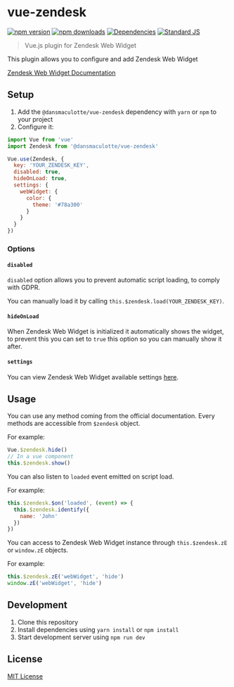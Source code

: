 # vue-zendesk

[![npm version][npm-version-src]][npm-version-href]
[![npm downloads][npm-downloads-src]][npm-downloads-href]
[![Dependencies][david-dm-src]][david-dm-href]
[![Standard JS][standard-js-src]][standard-js-href]

> Vue.js plugin for Zendesk Web Widget

This plugin allows you to configure and add Zendesk Web Widget

[Zendesk Web Widget Documentation](https://developer.zendesk.com/embeddables/docs/widget/introduction)

## Setup

1. Add the `@dansmaculotte/vue-zendesk` dependency with `yarn` or `npm` to your project
2. Configure it:

```js
import Vue from 'vue'
import Zendesk from '@dansmaculotte/vue-zendesk'

Vue.use(Zendesk, {
  key: 'YOUR_ZENDESK_KEY',
  disabled: true,
  hideOnLoad: true,
  settings: {
    webWidget: {
      color: {
        theme: '#78a300'
      }
    }
  }
})
```

### Options

#### `disabled`

`disabled` option allows you to prevent automatic script loading, to comply with GDPR.

You can manually load it by calling `this.$zendesk.load(YOUR_ZENDESK_KEY)`.

#### `hideOnLoad`

When Zendesk Web Widget is initialized it automatically shows the widget, to prevent this you can set to `true` this option so you can manually show it after.

#### `settings`

You can view Zendesk Web Widget available settings [here](https://developer.zendesk.com/embeddables/docs/widget/settings).

## Usage

You can use any method coming from the official documentation.
Every methods are accessible from `$zendesk` object.

For example:
```js
Vue.$zendesk.hide()
// In a vue component
this.$zendesk.show()
```

You can also listen to `loaded` event emitted on script load.

For example:
```js
this.$zendesk.$on('loaded', (event) => {
  this.$zendesk.identify({
    name: 'John'
  })
})
```

You can access to Zendesk Web Widget instance through `this.$zendesk.zE` or `window.zE` objects.

For example:
```js
this.$zendesk.zE('webWidget', 'hide')
window.zE('webWidget', 'hide')
```

## Development

1. Clone this repository
2. Install dependencies using `yarn install` or `npm install`
3. Start development server using `npm run dev`

## License

[MIT License](./LICENSE.md)

<!-- Badges -->
[npm-version-src]: https://img.shields.io/npm/dt/@dansmaculotte/vue-zendesk.svg?style=flat-square
[npm-version-href]: https://npmjs.com/package/@dansmaculotte/vue-zendesk

[npm-downloads-src]: https://img.shields.io/npm/v/@dansmaculotte/vue-zendesk/latest.svg?style=flat-square
[npm-downloads-href]: https://npmjs.com/package/@dansmaculotte/vue-zendesk

[david-dm-src]: https://david-dm.org/dansmaculotte/vue-zendesk/status.svg?style=flat-square
[david-dm-href]: https://david-dm.org/dansmaculotte/vue-zendesk

[standard-js-src]: https://img.shields.io/badge/code_style-standard-brightgreen.svg?style=flat-square
[standard-js-href]: https://standardjs.com
